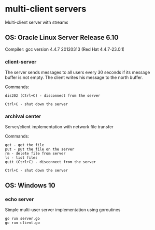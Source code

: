 # multi-client servers
Multi-client server with streams

## OS: Oracle Linux Server Release 6.10

Сompiler: gcc version 4.4.7 20120313 (Red Hat 4.4.7-23.0.1)

### client-server

The server sends messages to all users every 30 seconds if its message buffer is not empty.
The client writes his message to the north buffer.

Commands:
```
dis202 (Ctrl+C) - disconnect from the server

Ctrl+C - shut down the server
```
### archival center

Server/client implementation with network file transfer

Commands:
```
get - get the file
put - put the file on the server
rm - delete file from server
ls - list files
quit (Ctrl+C) - disconnect from the server

Ctrl+C - shut down the server
```
## OS: Windows 10

### echo server

Simple multi-user server implementation using goroutines

```
go run server.go
go run client.go
```
